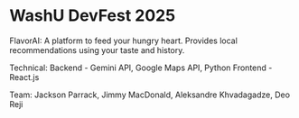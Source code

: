 # WashU DevFest 2025

FlavorAI: A platform to feed your hungry heart. Provides local recommendations using your taste and history.

Technical: 
Backend - Gemini API, Google Maps API, Python
Frontend - React.js

Team: Jackson Parrack, Jimmy MacDonald, Aleksandre Khvadagadze, Deo Reji
